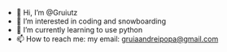 - 👋 Hi, I’m @Gruiutz
- 👀 I’m interested in coding and snowboarding
- 🌱 I’m currently learning to use python
- 📫 How to reach me: my email: gruiaandreipopa@gmail.com
